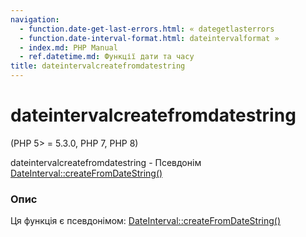 ```yaml
---
navigation:
  - function.date-get-last-errors.html: « dategetlasterrors
  - function.date-interval-format.html: dateintervalformat »
  - index.md: PHP Manual
  - ref.datetime.md: Функції дати та часу
title: dateintervalcreatefromdatestring
---
```

# dateintervalcreatefromdatestring

(PHP 5> = 5.3.0, PHP 7, PHP 8)

dateintervalcreatefromdatestring - Псевдонім [DateInterval::createFromDateString()](dateinterval.createfromdatestring.md)

### Опис

Ця функція є псевдонімом: [DateInterval::createFromDateString()](dateinterval.createfromdatestring.md)
